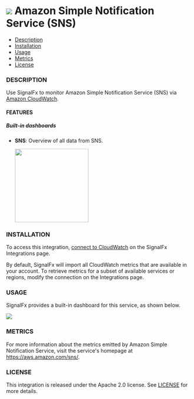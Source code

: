 # ![](./img/integration_awssns.png) Amazon Simple Notification Service (SNS)

- [Description](#description)
- [Installation](#installation)
- [Usage](#usage)
- [Metrics](#metrics)
- [License](#license)

### DESCRIPTION

Use SignalFx to monitor Amazon Simple Notification Service (SNS) via [Amazon CloudWatch](https://github.com/signalfx/integrations/tree/master/aws)[](sfx_link:aws). 

#### FEATURES

##### Built-in dashboards

- **SNS**: Overview of all data from SNS.
  
  [<img src='./img/dashboard_sns.png' width=200px>](./img/dashboard_sns.png)

### INSTALLATION

To access this integration, [connect to CloudWatch](https://github.com/signalfx/integrations/tree/master/aws)[](sfx_link:aws) on the SignalFx Integrations page. 

By default, SignalFx will import all CloudWatch metrics that are available in your account. To retrieve metrics for a subset of available services or regions, modify the connection on the Integrations page. 

### USAGE

SignalFx provides a built-in dashboard for this service, as shown below. 

![](./img/dashboard_sns.png)

### METRICS

For more information about the metrics emitted by Amazon Simple Notification Service, visit the service's homepage at https://aws.amazon.com/sns/.

### LICENSE

This integration is released under the Apache 2.0 license. See [LICENSE](./LICENSE) for more details.
